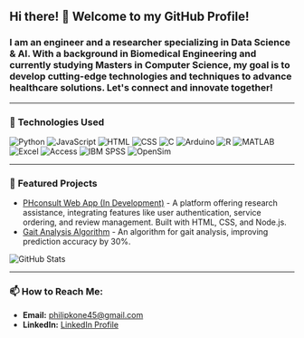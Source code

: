 
## Hi there! 👋 Welcome to my GitHub Profile! 

### I am an engineer and a researcher specializing in **Data Science & AI**. With a background in **Biomedical Engineering** and currently studying Masters in Computer Science, my goal is to develop cutting-edge technologies and techniques to advance healthcare solutions. Let's connect and innovate together!

---

### 🔭 **Technologies Used**
![Python](https://img.shields.io/badge/-Python-3776AB?style=flat-square&logo=Python&logoColor=white)
![JavaScript](https://img.shields.io/badge/-JavaScript-F7DF1E?style=flat-square&logo=JavaScript&logoColor=black)
![HTML](https://img.shields.io/badge/-HTML5-E34F26?style=flat-square&logo=html5&logoColor=white)
![CSS](https://img.shields.io/badge/-CSS3-1572B6?style=flat-square&logo=css3)
![C](https://img.shields.io/badge/-C-A8B9CC?style=flat-square&logo=C&logoColor=black)
![Arduino](https://img.shields.io/badge/-Arduino-00979D?style=flat-square&logo=arduino&logoColor=white)
![R](https://img.shields.io/badge/-R-276DC3?style=flat-square&logo=r&logoColor=white)
![MATLAB](https://img.shields.io/badge/-MATLAB-0076A8?style=flat-square&logo=MathWorks&logoColor=white)
![Excel](https://img.shields.io/badge/-Excel-217346?style=flat-square&logo=Microsoft-Excel&logoColor=white)
![Access](https://img.shields.io/badge/-Access-A4373A?style=flat-square&logo=Microsoft-Access&logoColor=white)
![IBM SPSS](https://img.shields.io/badge/-IBM%20SPSS-052FAD?style=flat-square&logo=IBM&logoColor=white)
![OpenSim](https://img.shields.io/badge/-OpenSim-EC3B83?style=flat-square)


---

### 🌟 **Featured Projects**
- [PHconsult Web App (In Development)](https://philipkone.github.io/PHconsult/) - A platform offering research assistance, integrating features like user authentication, service ordering, and review management. Built with HTML, CSS, and Node.js.
- [Gait Analysis Algorithm](https://github.com/PhilipKone/Predictive-Gait-Analysis-.git) - An algorithm for gait analysis, improving prediction accuracy by 30%.

![GitHub Stats](https://github-readme-stats.vercel.app/api?username=PhilipKone&show_icons=true&theme=radical)

---


### 📫 **How to Reach Me:**
- **Email:** [philipkone45@gmail.com](mailto:philipkone45@gmail.com)
- **LinkedIn:** [LinkedIn Profile](https://www.linkedin.com/in/philip-kone/)

<!--
**PhilipKone/PhilipKone** is a ✨ _special_ ✨ repository because its `README.md` (this file) appears on your GitHub profile.

Here are some ideas to get you started:

- 🔭 I’m currently working on ...
- 🌱 I’m currently learning ...
- 👯 I’m looking to collaborate on ...
- 🤔 I’m looking for help with ...
- 💬 Ask me about ...
- 📫 How to reach me: ...
- 😄 Pronouns: ...
- ⚡ Fun fact: ...
-->
